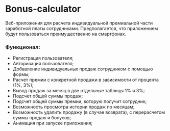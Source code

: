 # Bonus-calculator

Веб-приложения для расчета индивидуальной премиальной части заработной платы сотрудниками. Предполагается, что приложением будут пользоваться преимущественно на смартфонах.

### Функционал: 
- Регистрация пользователя;
- Авторизация пользователя;
- Добавление индивидуальных продаж сотрудником с помощью формы;
- Расчет премии с конкретной продажи в зависимости от процента (1%, 3%);
- Вывод продаж за месяц в две отдельные таблицы 1% и 3%;
- Подсчет общей суммы продаж;
- Подсчет общей суммы премии, которую получит сотрудник;
- Возможность просмотра истории продаж по месяцам;
- Возможность удалить продажу (в случае возврата), с перерасчетом суммы продаж и бонусов;
- Анимация при запуске приложения;